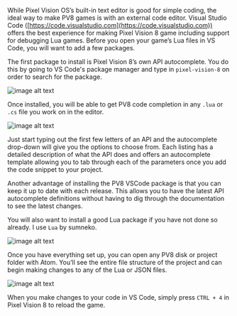 While Pixel Vision OS’s built-in text editor is good for simple coding, the ideal way to make PV8 games is with an external code editor. Visual Studio Code ([https://code.visualstudio.com](https://code.visualstudio.com)) offers the best experience for making Pixel Vision 8 game including support for debugging Lua games. Before you open your game’s Lua files in VS Code, you will want to add a few packages. 

The first package to install is Pixel Vision 8’s own API autocomplete. You do this by going to VS Code's package manager and type in `pixel-vision-8` on order to search for the package.

![image alt text](images/VSCodePlugin.png)

Once installed, you will be able to get PV8 code completion in any `.lua` or `.cs`  file you work on in the editor.

![image alt text](images/VSPluginAutoComplete.png)

Just start typing out the first few letters of an API and the autocomplete drop-down will give you the options to choose from. Each listing has a detailed description of what the API does and offers an autocomplete template allowing you to tab through each of the parameters once you add the code snippet to your project.

Another advantage of installing the PV8 VSCode package is that you can keep it up to date with each release. This allows you to have the latest API autocomplete definitions without having to dig through the documentation to see the latest changes.

You will also want to install a good Lua package if you have not done so already. I use `Lua` by sumneko.

![image alt text](images/VSCodeLuaPlugin.png)

Once you have everything set up, you can open any PV8 disk or project folder with Atom. You’ll see the entire file structure of the project and can begin making changes to any of the Lua or JSON files.

![image alt text](images/VSCodePlugin_2.png)

When you make changes to your code in VS Code, simply press `CTRL + 4` in Pixel Vision 8 to reload the game.

